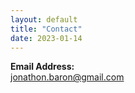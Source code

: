 ```yaml
---
layout: default
title: "Contact"
date: 2023-01-14
---
```


**Email Address:**  
jonathon.baron@gmail.com
